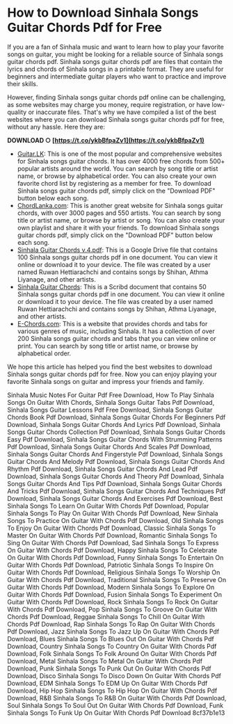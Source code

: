 
 
# How to Download Sinhala Songs Guitar Chords Pdf for Free
 
If you are a fan of Sinhala music and want to learn how to play your favorite songs on guitar, you might be looking for a reliable source of Sinhala songs guitar chords pdf. Sinhala songs guitar chords pdf are files that contain the lyrics and chords of Sinhala songs in a printable format. They are useful for beginners and intermediate guitar players who want to practice and improve their skills.
 
However, finding Sinhala songs guitar chords pdf online can be challenging, as some websites may charge you money, require registration, or have low-quality or inaccurate files. That's why we have compiled a list of the best websites where you can download Sinhala songs guitar chords pdf for free, without any hassle. Here they are:
 
**DOWNLOAD ○ [https://t.co/ykbBfpaZv1](https://t.co/ykbBfpaZv1)**


 
- [Guitar.LK](https://guitar.lk/): This is one of the most popular and comprehensive websites for Sinhala songs guitar chords. It has over 4000 free chords from 500+ popular artists around the world. You can search by song title or artist name, or browse by alphabetical order. You can also create your own favorite chord list by registering as a member for free. To download Sinhala songs guitar chords pdf, simply click on the "Download PDF" button below each song.
- [ChordLanka.com](https://chordlanka.com/): This is another great website for Sinhala songs guitar chords, with over 3000 pages and 550 artists. You can search by song title or artist name, or browse by artist or song. You can also create your own playlist and share it with your friends. To download Sinhala songs guitar chords pdf, simply click on the "Download PDF" button below each song.
- [Sinhala Guitar Chords v.4.pdf](https://docs.google.com/open?id=0B62S8MlOpoJWNzBjMmU0N2QtZTNhZS00MmNlLTg5ZTQtOTFjYjYyMTc1MmY0): This is a Google Drive file that contains 100 Sinhala songs guitar chords pdf in one document. You can view it online or download it to your device. The file was created by a user named Ruwan Hettiarachchi and contains songs by Shihan, Athma Liyanage, and other artists.
- [Sinhala Guitar Chords](https://www.scribd.com/doc/240915359/Sinhala-Guitar-Chords): This is a Scribd document that contains 50 Sinhala songs guitar chords pdf in one document. You can view it online or download it to your device. The file was created by a user named Ruwan Hettiarachchi and contains songs by Shihan, Athma Liyanage, and other artists.
- [E-Chords.com](https://www.e-chords.com/sinhala): This is a website that provides chords and tabs for various genres of music, including Sinhala. It has a collection of over 200 Sinhala songs guitar chords and tabs that you can view online or print. You can search by song title or artist name, or browse by alphabetical order.

We hope this article has helped you find the best websites to download Sinhala songs guitar chords pdf for free. Now you can enjoy playing your favorite Sinhala songs on guitar and impress your friends and family.
 
Sinhala Music Notes For Guitar Pdf Free Download,  How To Play Sinhala Songs On Guitar With Chords,  Sinhala Songs Guitar Tabs Pdf Download,  Sinhala Songs Guitar Lessons Pdf Free Download,  Sinhala Songs Guitar Chords Book Pdf Download,  Sinhala Songs Guitar Chords For Beginners Pdf Download,  Sinhala Songs Guitar Chords And Lyrics Pdf Download,  Sinhala Songs Guitar Chords Collection Pdf Download,  Sinhala Songs Guitar Chords Easy Pdf Download,  Sinhala Songs Guitar Chords With Strumming Patterns Pdf Download,  Sinhala Songs Guitar Chords And Scales Pdf Download,  Sinhala Songs Guitar Chords And Fingerstyle Pdf Download,  Sinhala Songs Guitar Chords And Melody Pdf Download,  Sinhala Songs Guitar Chords And Rhythm Pdf Download,  Sinhala Songs Guitar Chords And Lead Pdf Download,  Sinhala Songs Guitar Chords And Theory Pdf Download,  Sinhala Songs Guitar Chords And Tips Pdf Download,  Sinhala Songs Guitar Chords And Tricks Pdf Download,  Sinhala Songs Guitar Chords And Techniques Pdf Download,  Sinhala Songs Guitar Chords And Exercises Pdf Download,  Best Sinhala Songs To Learn On Guitar With Chords Pdf Download,  Popular Sinhala Songs To Play On Guitar With Chords Pdf Download,  New Sinhala Songs To Practice On Guitar With Chords Pdf Download,  Old Sinhala Songs To Enjoy On Guitar With Chords Pdf Download,  Classic Sinhala Songs To Master On Guitar With Chords Pdf Download,  Romantic Sinhala Songs To Sing On Guitar With Chords Pdf Download,  Sad Sinhala Songs To Express On Guitar With Chords Pdf Download,  Happy Sinhala Songs To Celebrate On Guitar With Chords Pdf Download,  Funny Sinhala Songs To Entertain On Guitar With Chords Pdf Download,  Patriotic Sinhala Songs To Inspire On Guitar With Chords Pdf Download,  Religious Sinhala Songs To Worship On Guitar With Chords Pdf Download,  Traditional Sinhala Songs To Preserve On Guitar With Chords Pdf Download,  Modern Sinhala Songs To Explore On Guitar With Chords Pdf Download,  Fusion Sinhala Songs To Experiment On Guitar With Chords Pdf Download,  Rock Sinhala Songs To Rock On Guitar With Chords Pdf Download,  Pop Sinhala Songs To Groove On Guitar With Chords Pdf Download,  Reggae Sinhala Songs To Chill On Guitar With Chords Pdf Download,  Rap Sinhala Songs To Rap On Guitar With Chords Pdf Download,  Jazz Sinhala Songs To Jazz Up On Guitar With Chords Pdf Download,  Blues Sinhala Songs To Blues Out On Guitar With Chords Pdf Download,  Country Sinhala Songs To Country On Guitar With Chords Pdf Download,  Folk Sinhala Songs To Folk Around On Guitar With Chords Pdf Download,  Metal Sinhala Songs To Metal On Guitar With Chords Pdf Download,  Punk Sinhala Songs To Punk Out On Guitar With Chords Pdf Download,  Disco Sinhala Songs To Disco Down On Guitar With Chords Pdf Download,  EDM Sinhala Songs To EDM Up On Guitar With Chords Pdf Download,  Hip Hop Sinhala Songs To Hip Hop On Guitar With Chords Pdf Download,  R&B Sinhala Songs To R&B On Guitar With Chords Pdf Download,  Soul Sinhala Songs To Soul Out On Guitar With Chords Pdf Download,  Funk Sinhala Songs To Funk Up On Guitar With Chords Pdf Download
 8cf37b1e13
 
